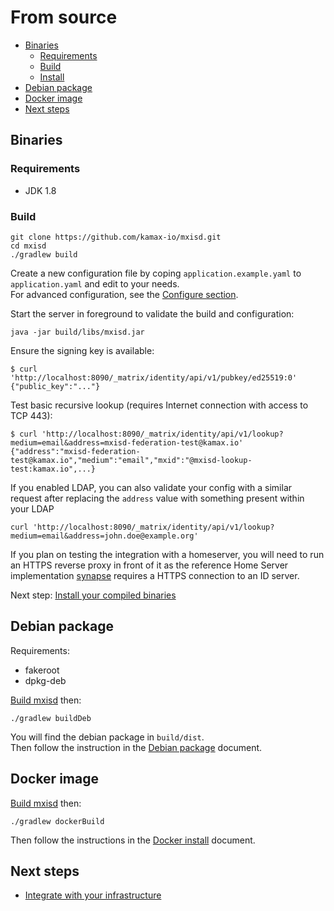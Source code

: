 # From source
- [Binaries](#binaries)
  - [Requirements](#requirements)
  - [Build](#build)
  - [Install](#install)
- [Debian package](#debian-package)
- [Docker image](#docker-image)
- [Next steps](#next-steps)

## Binaries
### Requirements
- JDK 1.8

### Build
```
git clone https://github.com/kamax-io/mxisd.git
cd mxisd
./gradlew build
```

Create a new configuration file by coping `application.example.yaml` to `application.yaml` and edit to your needs.  
For advanced configuration, see the [Configure section](configure.md).

Start the server in foreground to validate the build and configuration:
```
java -jar build/libs/mxisd.jar
```

Ensure the signing key is available:
```
$ curl 'http://localhost:8090/_matrix/identity/api/v1/pubkey/ed25519:0'
{"public_key":"..."}
```

Test basic recursive lookup (requires Internet connection with access to TCP 443):
```
$ curl 'http://localhost:8090/_matrix/identity/api/v1/lookup?medium=email&address=mxisd-federation-test@kamax.io'
{"address":"mxisd-federation-test@kamax.io","medium":"email","mxid":"@mxisd-lookup-test:kamax.io",...}
```

If you enabled LDAP, you can also validate your config with a similar request after replacing the `address` value with
something present within your LDAP
```
curl 'http://localhost:8090/_matrix/identity/api/v1/lookup?medium=email&address=john.doe@example.org'
```

If you plan on testing the integration with a homeserver, you will need to run an HTTPS reverse proxy in front of it
as the reference Home Server implementation [synapse](https://github.com/matrix-org/synapse) requires a HTTPS connection
to an ID server.  

Next step: [Install your compiled binaries](install/source.md)

## Debian package
Requirements:
- fakeroot
- dpkg-deb

[Build mxisd](#build) then:
```
./gradlew buildDeb 
```
You will find the debian package in `build/dist`.  
Then follow the instruction in the [Debian package](install/debian.md) document.

## Docker image
[Build mxisd](#build) then:
```
./gradlew dockerBuild
```
Then follow the instructions in the [Docker install](install/docker.md#configure) document.

## Next steps
- [Integrate with your infrastructure](getting-started.md#integrate)